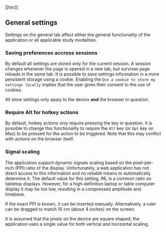 [[toc]]

## General settings

Settings on the general tab affect either the general functionality of the application or all applicable study modalities.

### Saving preferences accross sessions

By default all settings are stored only for the current session. A session changes whenever the page is opened in a new tab, but survives page reloads in the same tab. It is possible to save settings information in a more persistent storage using a cookie. Enabling the `Use a cookie to store my settings locally` implies that the user gives their consent to the use of cookies.

All store settings only apply to the device **and** the browser in question.

### Require Alt for hotkey actions

By default, hotkey actions only require pressing the key in question. It is possible to change this functionality to require the `Alt` key (or `Opt` key on Mac) to be pressed for the action to be triggered. Note that this may conflict with actions on the browser itself.

### Signal scaling

The application support dynamic signals scaling based on the pixel-per-inch (PPI) ratio of the display. Unfortunately, a web application has not direct access to this information and no reliable means to automatically determine it. The default value for this setting, 96, is a common ratio on tabletop displays. However, for a high-definition laptop or table computer display it may be too low, resulting in a compressed amplitude and timebase.

If the exact PPI is known, it can be inserted manually. Alternatively, a ruler can be dragged to match 10 cm (about 4 inches) on the screen.

It is assumed that the pixels on the device are square shaped; the application uses a single value for both vertical and horizontal scaling.
